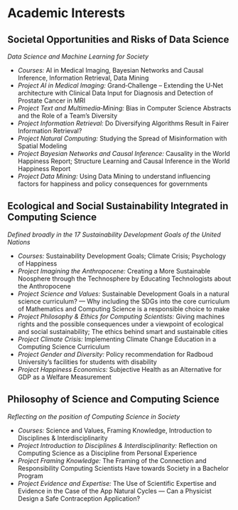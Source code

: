 # Academic Interests
## Societal Opportunities and Risks of Data Science
*Data Science and Machine Learning for Society*  
- *Courses:* AI in Medical Imaging, Bayesian Networks and Causal Inference, Information Retrieval, Data Mining
- *Project AI in Medical Imaging:* Grand‑Challenge – Extending the U‑Net architecture with Clinical Data Input for Diagnosis and Detection of Prostate Cancer in MRI
- *Project Text and Multimedia‑Mining:* Bias in Computer Science Abstracts and the Role of a Team’s Diversity
- *Project Information Retrieval:* Do Diversifying Algorithms Result in Fairer Information Retrieval?
- *Project Natural Computing:* Studying the Spread of Misinformation with Spatial Modeling
- *Project Bayesian Networks and Causal Inference:* Causality in the World Happiness Report; Structure Learning and Causal Inference in the World Happiness Report
- *Project Data Mining:* Using Data Mining to understand influencing factors for happiness and policy consequences for governments  

## Ecological and Social Sustainability Integrated in Computing Science
*Defined broadly in the 17 Sustainability Development Goals of the United Nations*  

- *Courses:* Sustainability Development Goals; Climate Crisis; Psychology of Happiness
- *Project Imagining the Anthropocene:* Creating a More Sustainable Noosphere through the Technosphere by Educating Technologists about the Anthropocene
- *Project Science and Values:* Sustainable Development Goals in a natural science curriculum? — Why including the SDGs into the core curriculum of Mathematics and Computing Science is a responsible choice to make
- *Project Philosophy & Ethics for Computing Scientists:* Giving machines rights and the possible consequences under a viewpoint of ecological and social sustainability; The ethics behind smart and sustainable cities
- *Project Climate Crisis:* Implementing Climate Change Education in a Computing Science Curriculum
- *Project Gender and Diversity:* Policy recommendation for Radboud University’s facilities for students with disability
- *Project Happiness Economics:* Subjective Health as an Alternative for GDP as a Welfare Measurement   

## Philosophy of Science and Computing Science
*Reflecting on the position of Computing Science in Society*  
- *Courses:* Science and Values, Framing Knowledge, Introduction to Disciplines & Interdisciplinarity
- *Project Introduction to Disciplines & Interdisciplinarity:* Reflection on Computing Science as a Discipline from Personal Experience
- *Project Framing Knowledge:* The Framing of the Connection and Responsibility Computing Scientists Have towards Society in a Bachelor Program
- *Project Evidence and Expertise:* The Use of Scientific Expertise and Evidence in the Case of the App Natural Cycles — Can a Physicist Design a Safe Contraception Application?